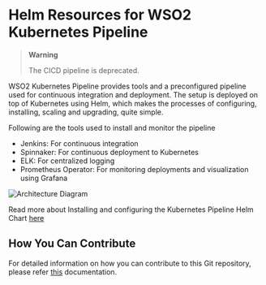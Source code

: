 # Helm Resources for WSO2 Kubernetes Pipeline
> **Warning**
>
>   The CICD pipeline is deprecated.
> 

WSO2 Kubernetes Pipeline provides tools and a preconfigured pipeline used for continuous integration and deployment.
The setup is deployed on top of Kubernetes using Helm, which makes the processes of configuring, installing, scaling and upgrading, quite simple.

Following are the tools used to install and monitor the pipeline

- Jenkins: For continuous integration
- Spinnaker: For continuous deployment to Kubernetes
- ELK: For centralized logging
- Prometheus Operator: For monitoring deployments and visualization using Grafana

![Architecture Diagram](kubernetes-pipeline/pipeline_architecture.jpg)

Read more about Installing and configuring the Kubernetes Pipeline Helm Chart [here](kubernetes-pipeline/README.md#installation)

## How You Can Contribute

For detailed information on how you can contribute to this Git repository, please refer [this](CONTRIBUTING.md) documentation.
